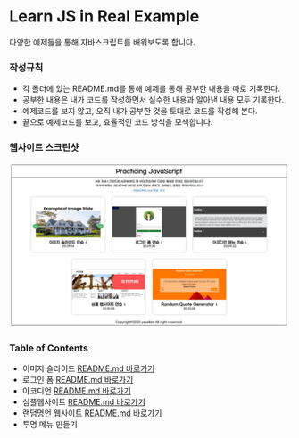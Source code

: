 # Learn JS in Real Example

다양한 예제들을 통해 자바스크립트를 배워보도록 합니다.

### 작성규칙

- 각 폴더에 있는 README.md를 통해 예제를 통해 공부한 내용을 따로 기록한다.
- 공부한 내용은 내가 코드를 작성하면서 실수한 내용과 알아낸 내용 모두 기록한다.
- 예제코드를 보지 않고, 오직 내가 공부한 것을 토대로 코드를 작성해 본다.
- 끝으로 예제코드를 보고, 효율적인 코드 방식을 모색합니다.

### 웹사이트 스크린샷

![websiteimg](./website.JPG)

### Table of Contents

- 이미지 슬라이드 [README.md 바로가기](./[200914]-image-slides/README.md)
- 로그인 폼 [README.md 바로가기](./[200920]-Login-form/README.md)
- 아코디언 [README.md 바로가기](./[200922]-Accordian-menu/README.md)
- 심플웹사이트 [README.md 바로가기](./[201005]-simple-webpage/README.md)
- 랜덤명언 웹사이트 [README.md 바로가기](./[201008]-studying-fetch/README.md)
- 투명 메뉴 만들기
